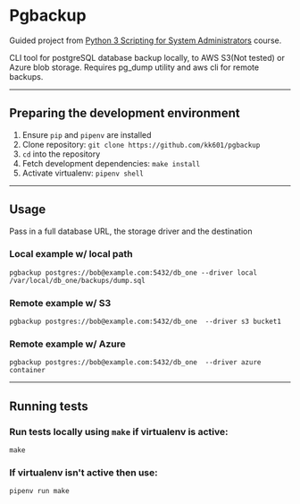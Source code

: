 # Pgbackup

Guided project from [Python 3 Scripting for System Administrators](https://https://acloudguru.com/course/python-3-scripting-for-system-administrators) course.

CLI tool for postgreSQL database backup locally, to AWS S3(Not tested) or Azure blob storage.
Requires pg_dump utility and aws cli for remote backups.

---
 ## Preparing the development environment
1. Ensure ```pip``` and ```pipenv``` are installed
2. Clone repository: ```git clone https://github.com/kk601/pgbackup```
3. ```cd``` into the repository
4. Fetch development dependencies: ```make install```
5. Activate virtualenv: ```pipenv shell``` 
---
## Usage
Pass in a full database URL, the storage driver and the destination
### Local example w/ local path
```
pgbackup postgres://bob@example.com:5432/db_one --driver local /var/local/db_one/backups/dump.sql
```
### Remote example w/ S3
```
pgbackup postgres://bob@example.com:5432/db_one  --driver s3 bucket1 
```
### Remote example w/ Azure
```
pgbackup postgres://bob@example.com:5432/db_one  --driver azure container
```
---
## Running tests
### Run tests locally using ```make``` if virtualenv is active:
```
make
```
### If virtualenv isn't active then use:
```
pipenv run make
```



